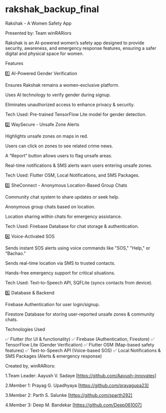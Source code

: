 # rakshak_backup_final
Rakshak - A Women Safety App

Presented by: Team winRARiors

Rakshak is an AI-powered women’s safety app designed to provide security, awareness, and emergency response features, ensuring a safer digital and physical space for women.

Features

1️⃣ AI-Powered Gender Verification

Ensures Rakshak remains a women-exclusive platform.

Uses AI technology to verify gender during signup.

Eliminates unauthorized access to enhance privacy & security.

Tech Used: Pre-trained TensorFlow Lite model for gender detection.


2️⃣ WaySecure - Unsafe Zone Alerts

Highlights unsafe zones on maps in red.

Users can click on zones to see related crime news.

A “Report” button allows users to flag unsafe areas.

Real-time notifications & SMS alerts warn users entering unsafe zones.

Tech Used: Flutter OSM, Local Notifications, and SMS Packages.


3️⃣ SheConnect - Anonymous Location-Based Group Chats

Community chat system to share updates or seek help.

Anonymous group chats based on location.

Location sharing within chats for emergency assistance.

Tech Used: Firebase Database for chat storage & authentication.


4️⃣ Voice-Activated SOS

Sends instant SOS alerts using voice commands like "SOS," "Help," or "Bachao."

Sends real-time location via SMS to trusted contacts.

Hands-free emergency support for critical situations.

Tech Used: Text-to-Speech API, SQFLite (syncs contacts from device).


5️⃣ Database & Backend

Firebase Authentication for user login/signup.

Firestore Database for storing user-reported unsafe zones & community chats.


Technologies Used

✅ Flutter (for UI & functionality)
✅ Firebase (Authentication, Firestore)
✅ TensorFlow Lite (Gender Verification)
✅ Flutter OSM (Map-based safety features)
✅ Text-to-Speech API (Voice-based SOS)
✅ Local Notifications & SMS Packages (Alerts & emergency response)

Created by, winRARiors:

1.Team Leader: Aayush V. Sadaye [https://github.com/Aayush-innovates]

2.Member 1: Prayag G. Upadhyaya [https://github.com/prayagupa23]

3.Member 2: Parth S. Salunke [https://github.com/sparth292]

4.Member 3: Deep M. Bandekar [https://github.com/Deep061007]